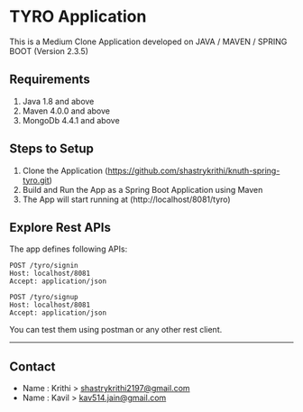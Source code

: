 # TYRO Application
This is a Medium Clone Application developed on JAVA / MAVEN / SPRING BOOT (Version 2.3.5)
## Requirements
1. Java 1.8 and above
2. Maven 4.0.0 and above
3. MongoDb 4.4.1 and above
## Steps to Setup
1. Clone the Application (https://github.com/shastrykrithi/knuth-spring-tyro.git)
2. Build and Run the App as a Spring Boot Application using Maven
3. The App will start running at (http://localhost/8081/tyro)
## Explore Rest APIs
The app defines following APIs:
>
   
    POST /tyro/signin
    Host: localhost/8081
    Accept: application/json
    
    POST /tyro/signup
    Host: localhost/8081
    Accept: application/json
    
You can test them using postman or any other rest client.

---
## Contact
- Name : Krithi > shastrykrithi2197@gmail.com
- Name : Kavil > kav514.jain@gmail.com

